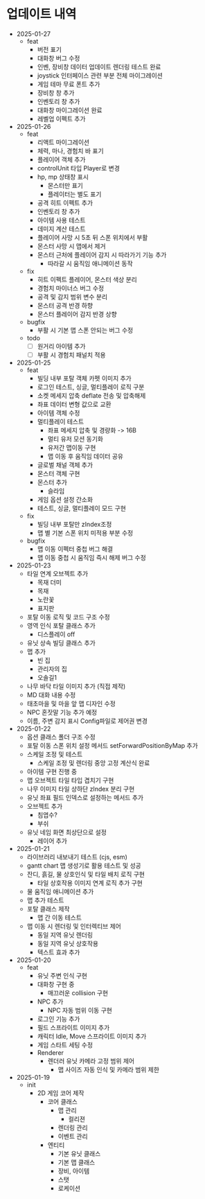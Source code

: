 # 업데이트 내역

- 2025-01-27
  - feat
    - 버전 표기
    - 대화창 버그 수정
    - 인벤, 장비창 데이터 업데이트 렌더링 테스트 완료
    - joystick 인터페이스 관련 부분 전체 마이그레이션
    - 게임 테마 무료 폰트 추가
    - 장비창 창 추가
    - 인벤토리 창 추가
    - 대화창 마이그레이션 완료
    - 레벨업 이펙트 추가
- 2025-01-26
  - feat
    - 리액트 마이그레이션
    - 체력, 마나, 경험치 바 표기
    - 플레이어 객체 추가
    - controlUnit 타입 Player로 변경
    - hp, mp 상태창 표시
      - 몬스터만 표기
      - 플레이터는 별도 표기
    - 공격 히트 이펙트 추가
    - 인벤토리 창 추가
    - 아이템 사용 테스트
    - 데미지 계산 테스트
    - 플레이어 사망 시 5초 뒤 스폰 위치에서 부활
    - 몬스터 사망 시 맵에서 제거
    - 몬스터 근처에 플레이어 감지 시 따라가기 기능 추가
      - 따라갈 시 움직임 애니메이션 동작
  - fix
    - 히트 이펙트 플레이어, 몬스터 색상 분리
    - 경험치 마이너스 버그 수정
    - 공격 및 감지 범위 변수 분리
    - 몬스터 공격 반경 하향
    - 몬스터 플레이어 감지 반경 상향
  - bugfix
    - 부활 시 기본 맵 스폰 안되는 버그 수정
  - todo
    - [ ] 원거리 아이템 추가
    - [ ] 부활 시 경험치 패널치 적용
- 2025-01-25
  - feat
    - 빌딩 내부 포탈 객체 카펫 이미지 추가
    - 로그인 테스트, 싱글, 멀티플레이 로직 구분
    - 소켓 메세지 압축 deflate 전송 및 압축해제
    - 좌표 데이터 변형 값으로 교환
    - 아이템 객체 수정
    - 멀티플레이 테스트
      - 좌표 메세지 압축 및 경량화 -> 16B
      - 멀티 유저 모션 동기화
      - 유저간 맵이동 구현
      - 맵 이동 후 움직임 데이터 공유
    - 글로벌 채널 객체 추가
    - 몬스터 객체 구현
    - 몬스터 추가
      - 슬라임
    - 게임 옵션 설정 간소화
    - 테스트, 싱글, 멀티플레이 모드 구현
  - fix
    - 빌딩 내부 포탈만 zIndex조정
    - 맵 별 기본 스폰 위치 미적용 부분 수정
  - bugfix
    - 맵 이동 이펙터 중첩 버그 해결
    - 맵 이동 중첩 시 움직임 즉시 해제 버그 수정
- 2025-01-23
  - 타일 연계 오브젝트 추가
    - 목재 더미
    - 목재
    - 노란꽃
    - 표지판
  - 포탈 이동 로직 및 코드 구조 수정
  - 영역 인식 포탈 클래스 추가
    - 디스플레이 off
  - 유닛 상속 빌딩 클래스 추가
  - 맵 추가
    - 빈 집
    - 관리자의 집
    - 오솔길1
  - 나무 바닥 타일 이미지 추가 (직접 제작)
  - MD 대화 내용 수정
  - 태초마을 및 마을 앞 맵 디자인 수정
  - NPC 혼잣말 기능 추가 예정
  - 이름, 주변 감지 표시 Config파일로 제어권 변경
- 2025-01-22
  - 옵션 클래스 폴더 구조 수정
  - 포탈 이동 스폰 위치 설정 메서드 setForwardPositionByMap 추가
  - 스케일 조정 및 테스트
    - 스케일 조정 및 렌더링 중앙 고정 계산식 완료
  - 아이템 구현 진행 중
  - 맵 오브젝트 타일 타입 겹치기 구현
  - 나무 이미지 타일 상하단 zIndex 분리 구현
  - 유닛 좌표 필드 인덱스로 설정하는 메서드 추가
  - 오브젝트 추가
    - 침엽수?
    - 부쉬
  - 유닛 네임 화면 최상단으로 설정
    - 레이어 추가
- 2025-01-21
  - 라이브러리 내보내기 테스트 (cjs, esm)
  - gantt chart 맵 생성기로 활용 테스트 및 성공
  - 잔디, 흙길, 물 상호인식 및 타일 배치 로직 구현
    - 타일 상호작용 이미지 연계 로직 추가 구현
  - 물 움직임 애니메이션 추가
  - 맵 추가 테스트
  - 포탈 클래스 제작
    - 맵 간 이동 테스트
  - 맵 이동 시 렌더링 및 인터렉티브 제어
    - 동일 지역 유닛 렌더링
    - 동일 지역 유닛 상호작용
    - 텍스트 효과 추가
- 2025-01-20
  - feat
    - 유닛 주변 인식 구현
    - 대화창 구현 중
      - 매끄러운 collision 구현
    - NPC 추가
      - NPC 자동 범위 이동 구현
    - 로그인 기능 추가
    - 필드 스프라이트 이미지 추가
    - 캐릭터 Idle, Move 스프라이트 이미지 추가
    - 게임 스타트 세팅 수정
    - Renderer
      - 렌더러 유닛 카메라 고정 범위 제어
        - 맵 사이즈 자동 인식 및 카메라 범위 제한
- 2025-01-19
  - init
    - 2D 게임 코어 제작
      - 코어 클래스
        - 맵 관리
          - 컬리젼
        - 렌더링 관리
        - 이벤트 관리
      - 엔티티
        - 기본 유닛 클래스
        - 기본 맵 클래스
        - 장비, 아이템
        - 스탯
        - 로케이션
